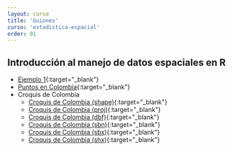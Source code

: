 ```yaml
---
layout: curso
title: 'Guiones'
curso: 'estadistica-espacial'
order: 01
---
```


## Introducción al manejo de datos espaciales en R
 - [Ejemplo 1](/estadistica-espacial/guiones/intro_espacial.html){:target="_blank"}
 - [Puntos en Colombia](./guiones/ciudades_de_colombia.xlsx){:target="_blank"}
 - Croquis de Colombia
   * [Croquis de Colombia (shape)](./guiones/COL_adm1.shp){:target="_blank"}
   * [Croquis de Colombia (proj)](./guiones/COL_adm1.prj){:target="_blank"}
   * [Croquis de Colombia (dbf)](./guiones/COL_adm1.dbf){:target="_blank"}
   * [Croquis de Colombia (sbn)](./guiones/COL_adm1.sbn){:target="_blank"}
   * [Croquis de Colombia (sbx)](./guiones/COL_adm1.sbx){:target="_blank"}
   * [Croquis de Colombia (shx)](./guiones/COL_adm1.shx){:target="_blank"}


